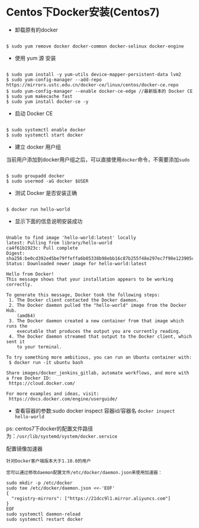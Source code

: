 # Centos下Docker安装(Centos7) #


* 卸载原有的docker  
<pre><code>
$ sudo yum remove docker docker-common docker-selinux docker-engine 
</code></pre>
* 使用 yum 源 安装
<pre><code>
$ sudo yum install -y yum-utils device-mapper-persistent-data lvm2
$ sudo yum-config-manager --add-repo https://mirrors.ustc.edu.cn/docker-ce/linux/centos/docker-ce.repo
$ sudo yum-config-manager --enable docker-ce-edge //最新版本的 Docker CE
$ sudo yum makecache fast
$ sudo yum install docker-ce -y
</code></pre>
* 启动 Docker CE
<pre><code>
$ sudo systemctl enable docker
$ sudo systemctl start docker
</code></pre>
* 建立 docker 用户组

当前用户添加到docker用户组之后，可以直接使用`docker`命令，不需要添加`sudo`
<pre><code>
$ sudo groupadd docker
$ sudo usermod -aG docker $USER
</code></pre>
* 测试 Docker 是否安装正确
<pre><code>
$ docker run hello-world
</code></pre>
* 显示下面的信息说明安装成功
<pre><code>
Unable to find image 'hello-world:latest' locally
latest: Pulling from library/hello-world
ca4f61b1923c: Pull complete 
Digest: sha256:be0cd392e45be79ffeffa6b05338b98ebb16c87b255f48e297ec7f98e123905c
Status: Downloaded newer image for hello-world:latest

Hello from Docker!
This message shows that your installation appears to be working correctly.

To generate this message, Docker took the following steps:
 1. The Docker client contacted the Docker daemon.
 2. The Docker daemon pulled the "hello-world" image from the Docker Hub.
    (amd64)
 3. The Docker daemon created a new container from that image which runs the
    executable that produces the output you are currently reading.
 4. The Docker daemon streamed that output to the Docker client, which sent it
    to your terminal.

To try something more ambitious, you can run an Ubuntu container with:
 $ docker run -it ubuntu bash

Share images/docker_jenkins_gitlab, automate workflows, and more with a free Docker ID:
 https://cloud.docker.com/

For more examples and ideas, visit:
 https://docs.docker.com/engine/userguide/
</code></pre>

*  查看容器的参数:sudo docker inspect 容器id/容器名 `docker inspect hello-world`

ps: centos7下docker的配置文件路径为：`/usr/lib/systemd/system/docker.service`

配置镜像加速器

    针对Docker客户端版本大于1.10.0的用户

    您可以通过修改daemon配置文件/etc/docker/daemon.json来使用加速器：

    sudo mkdir -p /etc/docker
    sudo tee /etc/docker/daemon.json <<-'EOF'
    {
      "registry-mirrors": ["https://21dcc9l1.mirror.aliyuncs.com"]
    }
    EOF
    sudo systemctl daemon-reload
    sudo systemctl restart docker

